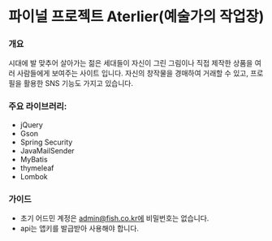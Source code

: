 # 파이널 프로젝트 Aterlier(예술가의 작업장)

### 개요
시대에 발 맞추어 살아가는 젊은 세대들이 자신이 그린 그림이나 직접 제작한 상품을 여러 사람들에게 보여주는 사이트 입니다. 자신의 창작물을 경매하여 거래할 수 있고, 프로필을 활용한 SNS 기능도 가지고 있습니다.


### 주요 라이브러리:
* jQuery
* Gson
* Spring Security
* JavaMailSender
* MyBatis
* thymeleaf
* Lombok

### 가이드
* 초기 어드민 계정은 admin@fish.co.kr에 비밀번호는 없습니다.
* api는 앱키를 발급받아 사용해야 합니다.


